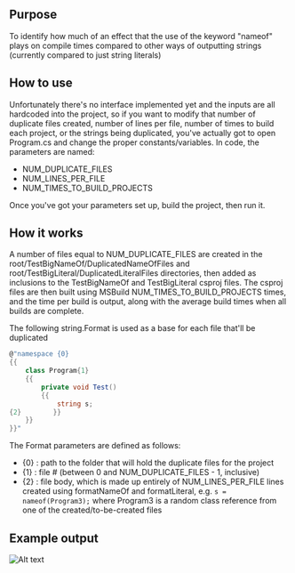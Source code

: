 ## Purpose
To identify how much of an effect that the use of the keyword "nameof" plays on compile times compared to other ways of outputting strings (currently compared to just string literals)

## How to use
Unfortunately there's no interface implemented yet and the inputs are all hardcoded into the project, so if you want to modify that number of duplicate files created, number of lines per file, number of times to build each project, or the strings being duplicated, you've actually got to open Program.cs and change the proper constants/variables. In code, the parameters are named:

*	NUM_DUPLICATE_FILES
*	NUM_LINES_PER_FILE
*	NUM_TIMES_TO_BUILD_PROJECTS

Once you've got your parameters set up, build the project, then run it.

## How it works
A number of files equal to NUM_DUPLICATE_FILES are created in the root/TestBigNameOf/DuplicatedNameOfFiles and root/TestBigLiteral/DuplicatedLiteralFiles directories, then added as inclusions to the TestBigNameOf and TestBigLiteral csproj files. The csproj files are then built using MSBuild NUM_TIMES_TO_BUILD_PROJECTS times, and the time per build is output, along with the average build times when all builds are complete.

The following string.Format is used as a base for each file that'll be duplicated

```csharp
@"namespace {0}
{{
    class Program{1}
    {{
        private void Test()
        {{
            string s;
{2}        }}
    }}
}}"
```

The Format parameters are defined as follows:

*	{0} : path to the folder that will hold the duplicate files for the project
*	{1} : file # (between 0 and NUM_DUPLICATE_FILES - 1, inclusive)
*	{2} : file body, which is made up entirely of NUM_LINES_PER_FILE lines created using formatNameOf and formatLiteral, e.g. `s = nameof(Program3);` where Program3 is a random class reference from one of the created/to-be-created files

## Example output
![Alt text](https://i.imgur.com/y064oWD.png)